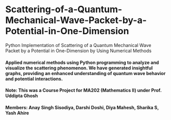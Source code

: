 # Scattering-of-a-Quantum-Mechanical-Wave-Packet-by-a-Potential-in-One-Dimension
Python Implementation of Scattering of a Quantum Mechanical Wave Packet by a Potential in One-Dimension by Using Numerical Methods

#### Applied numerical methods using Python programming to analyze and visualize the scattering phenomenon. We have generated insightful graphs, providing an enhanced understanding of quantum wave behavior and potential interactions.

#### Note: This was a Course Project for MA202 (Mathematics II) under Prof. Uddipta Ghosh
#### Members: Anay Singh Sisodiya, Darshi Doshi, Diya Mahesh, Sharika S, Yash Ahire

